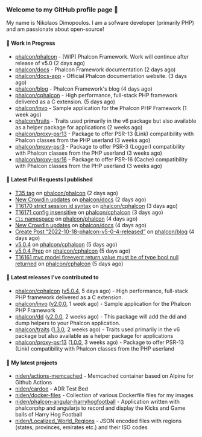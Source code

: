 ### Welcome to my GitHub profile page 👋

My name is Nikolaos Dimopoulos. I am a sofware developer (primarily PHP) and am passionate about open-source!

#### 👷 Work in Progress

- [phalcon/phalcon](https://github.com/phalcon/phalcon) - [WIP] Phalcon Framework. Work will continue after release of v5.0 (2 days ago)
- [phalcon/docs](https://github.com/phalcon/docs) - Phalcon Framework documentation (2 days ago)
- [phalcon/docs-app](https://github.com/phalcon/docs-app) - Official Phalcon documentation website. (3 days ago)
- [phalcon/blog](https://github.com/phalcon/blog) - Phalcon Framework&#39;s blog (4 days ago)
- [phalcon/cphalcon](https://github.com/phalcon/cphalcon) - High performance, full-stack PHP framework delivered as a C extension. (5 days ago)
- [phalcon/invo](https://github.com/phalcon/invo) - Sample application for the Phalcon PHP Framework (1 week ago)
- [phalcon/traits](https://github.com/phalcon/traits) - Traits used primarily in the v6 package but also available as a helper package for applications (2 weeks ago)
- [phalcon/proxy-psr13](https://github.com/phalcon/proxy-psr13) - Package to offer PSR-13 (Link) compatibility with Phalcon classes from the PHP userland (3 weeks ago)
- [phalcon/proxy-psr3](https://github.com/phalcon/proxy-psr3) - Package to offer PSR-3 (Logger) compatibility with Phalcon classes from the PHP userland (3 weeks ago)
- [phalcon/proxy-psr16](https://github.com/phalcon/proxy-psr16) - Package to offer PSR-16 (Cache) compatibility with Phalcon classes from the PHP userland (3 weeks ago)

#### 🔨 Latest Pull Requests I published

- [T35 tag](https://github.com/phalcon/phalcon/pull/290) on [phalcon/phalcon](https://github.com/phalcon/phalcon) (2 days ago)
- [New Crowdin updates](https://github.com/phalcon/docs/pull/3099) on [phalcon/docs](https://github.com/phalcon/docs) (2 days ago)
- [T16170 strict session id syntax](https://github.com/phalcon/cphalcon/pull/16173) on [phalcon/cphalcon](https://github.com/phalcon/cphalcon) (3 days ago)
- [T16171 config insensitive](https://github.com/phalcon/cphalcon/pull/16172) on [phalcon/cphalcon](https://github.com/phalcon/cphalcon) (3 days ago)
- [`Cli` namespace](https://github.com/phalcon/phalcon/pull/289) on [phalcon/phalcon](https://github.com/phalcon/phalcon) (4 days ago)
- [New Crowdin updates](https://github.com/phalcon/docs/pull/3096) on [phalcon/docs](https://github.com/phalcon/docs) (4 days ago)
- [Create Post “2022-10-18-phalcon-v5-0-4-released”](https://github.com/phalcon/blog/pull/514) on [phalcon/blog](https://github.com/phalcon/blog) (4 days ago)
- [v5.0.4](https://github.com/phalcon/cphalcon/pull/16164) on [phalcon/cphalcon](https://github.com/phalcon/cphalcon) (5 days ago)
- [v5.0.4 Prep](https://github.com/phalcon/cphalcon/pull/16163) on [phalcon/cphalcon](https://github.com/phalcon/cphalcon) (5 days ago)
- [T16161 mvc model fireevent return value must be of type bool null returned](https://github.com/phalcon/cphalcon/pull/16162) on [phalcon/cphalcon](https://github.com/phalcon/cphalcon) (5 days ago)

#### 🔭 Latest releases I've contributed to

- [phalcon/cphalcon](https://github.com/phalcon/cphalcon) ([v5.0.4](https://github.com/phalcon/cphalcon/releases/tag/v5.0.4), 5 days ago) - High performance, full-stack PHP framework delivered as a C extension.
- [phalcon/invo](https://github.com/phalcon/invo) ([v2.0.0](https://github.com/phalcon/invo/releases/tag/v2.0.0), 1 week ago) - Sample application for the Phalcon PHP Framework
- [phalcon/dd](https://github.com/phalcon/dd) ([v2.0.0](https://github.com/phalcon/dd/releases/tag/v2.0.0), 2 weeks ago) - This package will add the dd and dump helpers to your Phalcon application.
- [phalcon/traits](https://github.com/phalcon/traits) ([1.3.0](https://github.com/phalcon/traits/releases/tag/1.3.0), 2 weeks ago) - Traits used primarily in the v6 package but also available as a helper package for applications
- [phalcon/proxy-psr13](https://github.com/phalcon/proxy-psr13) ([1.0.0](https://github.com/phalcon/proxy-psr13/releases/tag/1.0.0), 3 weeks ago) - Package to offer PSR-13 (Link) compatibility with Phalcon classes from the PHP userland

#### 🌱 My latest projects

- [niden/actions-memcached](https://github.com/niden/actions-memcached) - Memcached container based on Alpine for Github Actions
- [niden/cardoe](https://github.com/niden/cardoe) - ADR Test Bed
- [niden/docker-files](https://github.com/niden/docker-files) - Collection of various Dockerfile files for my images
- [niden/phalcon-angular-harryhogfootball](https://github.com/niden/phalcon-angular-harryhogfootball) - Application written with phalconphp and angularjs to record and display the Kicks and Game balls of Harry Hog Football
- [niden/Localized_World_Regions](https://github.com/niden/Localized_World_Regions) - JSON encoded files with regions (states, provinces, emirates etc.) and their ISO codes


